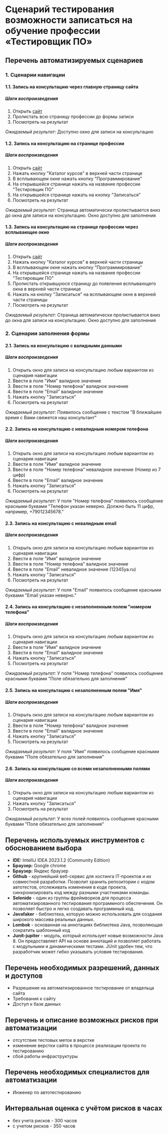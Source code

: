 # Сценарий тестирования возможности записаться на обучение профессии «Тестировщик ПО»

## Перечень автоматизируемых сценариев

### 1. Сценарии навигации

#### 1.1. Запись на консультацию через главную страницу сайта
##### Шаги воспроизведения
1. Открыть [сайт](https://netology.ru/#/courses)
2. Пролистать всю страницу профессии до формы записи
3. Посмотреть на результат

*Ожидаемый результат:* Доступно окно для записи на консультацию

#### 1.2. Запись на консультацию на странице профессии
##### Шаги воспроизведения
1. Открыть [сайт](https://netology.ru/#/courses)
2. Нажать кнопку "Каталог курсов" в верхней части странице
3. В всплывающем окне нажать кнопку "Программирование"
4. На открывшейся странице нажать на название профессии "Тестировщик ПО"
5. На открывшейся странице нажать на кнопку "Записаться"
6. Посмотреть на результат

*Ожидаемый результат:* Страница автоматически пролистывается вниз до окна для записи на консультацию. Окно доступно для заполнения

#### 1.3. Запись на консультацию на странице профессии через всплывающее окно
##### Шаги воспроизведения
1. Открыть [сайт](https://netology.ru/#/courses)
2. Нажать кнопку "Каталог курсов" в верхней части страницы
3. В всплывающем окне нажать кнопку "Программирование"
4. На открывшейся странице нажать на название профессии "Тестировщик ПО"
5. Пролистать открывшуюся страницу до появления всплывающего окна в верхней части странице
6. Нажать на кнопку "Записаться" на всплывающем окне в верхней части страницы
7. Посмотреть на результат

*Ожидаемый результат:* Страница автоматически пролистывается вниз до окна для записи на консультацию. Окно доступно для заполнения

### 2. Сценарии заполнения формы

#### 2.1.  Запись на консультацию c валидными данными
##### Шаги воспроизведения
1. Открыть окно для записи на консультацию любым вариантом из сценария навигации
2. Ввести в поле "Имя" валидное значение 
3. Ввести в поле "Номер телефона" валидное значение
4. Ввести в поле "Email" валидное значение
5. Нажать кнопку "Записаться"
6. Посмотреть на результат

*Ожидаемый результат:* Появилось сообщение с текстом "В ближайшее время с Вами свяжется наш консультант" 

#### 2.2.  Запись на консультацию с невалидным номером телефона
##### Шаги воспроизведения
1. Открыть окно для записи на консультацию любым вариантом из сценария навигации
2. Ввести в поле "Имя" валидное значение
3. Ввести в поле "Номер телефона" невалидное значение (Номер из 7 цифр)
4. Ввести в поле "Email" валидное значение
5. Нажать кнопку "Записаться"
6. Посмотреть на результат

*Ожидаемый результат:* У поля "Номер телефона" появилось сообщение красными буквами "Телефон указан неверно. Должно быть 11 цифр, например, +79012345678."

#### 2.3.  Запись на консультацию c невалидным email
##### Шаги воспроизведения
1. Открыть окно для записи на консультацию любым вариантом из сценария навигации
2. Ввести в поле "Имя" валидное значение
3. Ввести в поле "Номер телефона" валидное значение
4. Ввести в поле "Email" невалидное значение (12345ya.ru)
5. Нажать кнопку "Записаться"
6. Посмотреть на результат

*Ожидаемый результат:* У поля "Email" появилось сообщение красными буквами "Email указан неверно."

#### 2.4.  Запись на консультацию с незаполненным полем "номером телефона"
##### Шаги воспроизведения
1. Открыть окно для записи на консультацию любым вариантом из сценария навигации
2. Ввести в поле "Имя" валидное значение
3. Ввести в поле "Email" валидное значение
4. Нажать кнопку "Записаться"
5. Посмотреть на результат

*Ожидаемый результат:* У поля "Номер телефона" появилось сообщение красными буквами "Поле обязательно для заполнения"

#### 2.5.  Запись на консультацию с незаполненным полем "Имя"
##### Шаги воспроизведения
1. Открыть окно для записи на консультацию любым вариантом из сценария навигации
2. Ввести в поле "Номер телефона" валидное значение
3. Ввести в поле "Email" валидное значение
4. Нажать кнопку "Записаться"
5. Посмотреть на результат

*Ожидаемый результат:* У поля "Имя" появилось сообщение красными буквами "Поле обязательно для заполнения"

#### 2.6.  Запись на консультацию со всеми незаполненными полями
##### Шаги воспроизведения
1. Открыть окно для записи на консультацию любым вариантом из сценария навигации
2. Нажать кнопку "Записаться"
3. Посмотреть на результат

*Ожидаемый результат:* У всех полей появилось сообщение красными буквами "Поле обязательно для заполнения"


## Перечень используемых инструментов с обоснованием выбора
* **IDE:** IntelliJ IDEA 2023.1.2 (Community Edition)
* **Браузер:** Google chrome
* **Браузер:** Яндекс браузер
* **Github** - крупнейший веб-сервис для хостинга IT-проектов и их совместной разработки. Позволит хранить репозитории с кодом автотестов, отслеживать изменения в коде проекта, синхронизировать код между разными участниками команды.
* **Selenide** - один из группы фреймворков для процесса автоматизированного тестирования программного обеспечения. Он позволяет быстро и легко создавать программный код.
* **Javafaker** - библиотека, которую можно использовать для создания широкого массива реальных данных. 
* **Lombok** - основанная на аннотациях библиотека Java, позволяющая сократить шаблонный код
* **Junit-jupiter** - модуль, который использует новые возможности Java 8. Он предоставляет API на основе аннотаций и позволяет работать с модульными и динамическими тестами. JUnit удобен тем, что разработчик может гибко указывать условия тестирования.


## Перечень необходимых разрешений, данных и доступов
* Разрешение на автоматизированное тестирование от владельца сайта
* Требования к сайту
* Доступ к базе данных


## Перечень и описание возможных рисков при автоматизации
* отсутствие тестовых меток в верстке
* изменение верстки сайта в процессе реализации проекта по тестированию
* сбой работы инфраструктуры 


## Перечень необходимых специалистов для автоматизации
* Инженер по автотестированию


## Интервальная оценка с учётом рисков в часах
* без учета рисков - 300 часов
* с учетом рисков - 350 часов

